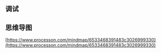 ## 调试

## 思维导图

[https://www.processon.com/mindmap/6533468391483c3026999330](https://www.processon.com/mindmap/6533468391483c3026999330)
